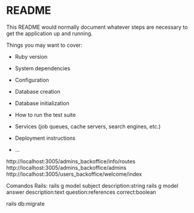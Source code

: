 # README

This README would normally document whatever steps are necessary to get the
application up and running.

Things you may want to cover:

* Ruby version

* System dependencies

* Configuration

* Database creation

* Database initialization

* How to run the test suite

* Services (job queues, cache servers, search engines, etc.)

* Deployment instructions

* ...


http://localhost:3005/admins_backoffice/info/routes
http://localhost:3005/admins_backoffice/admins
http://localhost:3005/users_backoffice/welcome/index

Comandos Rails:
rails g model subject description:string
rails g model answer description:text question:references correct:boolean

rails db:migrate 